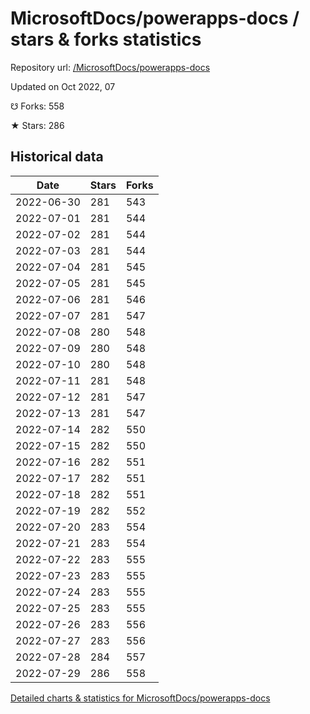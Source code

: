 # MicrosoftDocs/powerapps-docs / stars & forks statistics

Repository url: [/MicrosoftDocs/powerapps-docs](https://github.com/MicrosoftDocs/powerapps-docs)

Updated on Oct 2022, 07

☋ Forks: 558

★ Stars: 286

## Historical data
| Date | Stars | Forks |
|------|-------|-------|
| 2022-06-30 | 281 | 543 | 
| 2022-07-01 | 281 | 544 | 
| 2022-07-02 | 281 | 544 | 
| 2022-07-03 | 281 | 544 | 
| 2022-07-04 | 281 | 545 | 
| 2022-07-05 | 281 | 545 | 
| 2022-07-06 | 281 | 546 | 
| 2022-07-07 | 281 | 547 | 
| 2022-07-08 | 280 | 548 | 
| 2022-07-09 | 280 | 548 | 
| 2022-07-10 | 280 | 548 | 
| 2022-07-11 | 281 | 548 | 
| 2022-07-12 | 281 | 547 | 
| 2022-07-13 | 281 | 547 | 
| 2022-07-14 | 282 | 550 | 
| 2022-07-15 | 282 | 550 | 
| 2022-07-16 | 282 | 551 | 
| 2022-07-17 | 282 | 551 | 
| 2022-07-18 | 282 | 551 | 
| 2022-07-19 | 282 | 552 | 
| 2022-07-20 | 283 | 554 | 
| 2022-07-21 | 283 | 554 | 
| 2022-07-22 | 283 | 555 | 
| 2022-07-23 | 283 | 555 | 
| 2022-07-24 | 283 | 555 | 
| 2022-07-25 | 283 | 555 | 
| 2022-07-26 | 283 | 556 | 
| 2022-07-27 | 283 | 556 | 
| 2022-07-28 | 284 | 557 | 
| 2022-07-29 | 286 | 558 | 


[Detailed charts & statistics for MicrosoftDocs/powerapps-docs](https://reviewgithub.com/rep/MicrosoftDocs/powerapps-docs)
